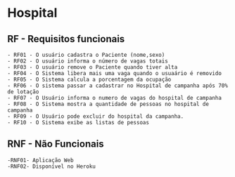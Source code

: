 # Hospital

## RF - Requisitos funcionais

    - RF01 - O usuário cadastra o Paciente (nome,sexo)
    - RF02 - O usuário informa o número de vagas totais
    - RF03 - O usuário remove o Paciente quando tiver alta
    - RF04 - O Sistema libera mais uma vaga quando o usuaário é removido
    - RF05 - O Sistema calcula a porcentagem da ocupação
    - RF06 - O sistema passar a cadastrar no Hospital de campanha após 70% de lotação
    - RF07 - O Usuário informa o numero de vagas do hospital de campanha
    - RF08 - O Sistema mostra a quantidade de pessoas no hospital de campanha
    - RF09 - O Usuário pode excluir do hospital da campanha.
    - RF10 - O Sistema exibe as listas de pessoas

## RNF - Não Funcionais

    -RNF01- Aplicação Web
    -RNF02- Disponível no Heroku
